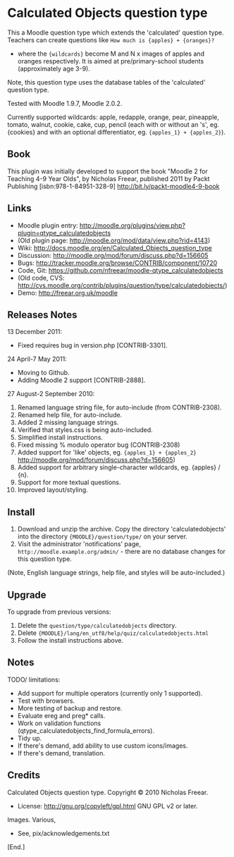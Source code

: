 Calculated Objects question type
================================

This a Moodle question type which extends the 'calculated' question type.
Teachers can create questions like `How much is {apples} + {oranges}?`
- where the `{wildcards}` become M and N x images of apples and oranges respectively.
It is aimed at pre/primary-school students (approximately age 3-9).

Note, this question type uses the database tables of the 'calculated' question type.

Tested with Moodle 1.9.7, Moodle 2.0.2.


Currently supported wildcards:
 apple, redapple, orange, pear, pineapple, tomato, walnut, cookie, cake, cup, pencil
(each with or without an 's', eg. {cookies} and with an optional differentiator, eg. `{apples_1} + {apples_2}`).


Book
----
This plugin was initially developed to support the book
"Moodle 2 for Teaching 4-9 Year Olds", by Nicholas Freear,
published 2011 by Packt Publishing [isbn:978-1-84951-328-9]
<http://bit.ly/packt-moodle4-9-book>


Links
-----
* Moodle plugin entry: <http://moodle.org/plugins/view.php?plugin=qtype_calculatedobjects>
* (Old plugin page: <http://moodle.org/mod/data/view.php?rid=4143>)
* Wiki: <http://docs.moodle.org/en/Calculated_Objects_question_type>
* Discussion: <http://moodle.org/mod/forum/discuss.php?d=156605>
* Bugs: <http://tracker.moodle.org/browse/CONTRIB/component/10720>
* Code, Git: <https://github.com/nfreear/moodle-qtype_calculatedobjects>
* (Old code, CVS: <http://cvs.moodle.org/contrib/plugins/question/type/calculatedobjects/>)
* Demo: <http://freear.org.uk/moodle>

Releases Notes
--------------
13 December 2011:

* Fixed requires bug in version.php [CONTRIB-3301].

24 April-7 May 2011:

* Moving to Github.
* Adding Moodle 2 support [CONTRIB-2888].

27 August-2 September 2010:

1. Renamed language string file, for auto-include (from CONTRIB-2308).
2. Renamed help file, for auto-include.
3. Added 2 missing language strings.
4. Verified that styles.css is being auto-included.
5. Simplified install instructions.
6. Fixed missing % modulo operator bug (CONTRIB-2308)
7. Added support for 'like' objects, eg. `{apples_1} + {apples_2}` http://moodle.org/mod/forum/discuss.php?d=156605)
8. Added support for arbitrary single-character wildcards, eg. {apples} / {n}.
9. Support for more textual questions.
10. Improved layout/styling.

Install
-------
1. Download and unzip the archive. Copy the directory 'calculatedobjects' into the directory `{MOODLE}/question/type/` on your server.
2. Visit the administrator 'notifications' page, `http://moodle.example.org/admin/` - there are no database changes for this question type.

(Note, English language strings, help file, and styles will be auto-included.)

Upgrade
-------
To upgrade from previous versions:

1. Delete the `question/type/calculatedobjects` directory.
2. Delete `{MOODLE}/lang/en_utf8/help/quiz/calculatedobjects.html`
3. Follow the install instructions above.

Notes
-----
TODO/ limitations:

* Add support for multiple operators (currently only 1 supported).
* Test with browsers.
* More testing of backup and restore.
* Evaluate ereg and preg* calls.
* Work on validation functions (qtype_calculatedobjects_find_formula_errors).
* Tidy up.
* If there's demand, add ability to use custom icons/images.
* If there's demand, translation.

Credits
-------
Calculated Objects question type. Copyright © 2010 Nicholas Freear.

* License: <http://gnu.org/copyleft/gpl.html> GNU GPL v2 or later.

Images. Various,

* See, pix/acknowledgements.txt 


[End.]
